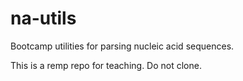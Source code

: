 # na-utils
Bootcamp utilities for parsing nucleic acid sequences.

This is a remp repo for teaching. Do not clone.
